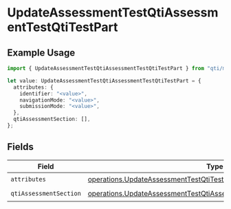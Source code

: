 # UpdateAssessmentTestQtiAssessmentTestQtiTestPart

## Example Usage

```typescript
import { UpdateAssessmentTestQtiAssessmentTestQtiTestPart } from "qti/models/operations";

let value: UpdateAssessmentTestQtiAssessmentTestQtiTestPart = {
  attributes: {
    identifier: "<value>",
    navigationMode: "<value>",
    submissionMode: "<value>",
  },
  qtiAssessmentSection: [],
};
```

## Fields

| Field                                                                                                                                                          | Type                                                                                                                                                           | Required                                                                                                                                                       | Description                                                                                                                                                    |
| -------------------------------------------------------------------------------------------------------------------------------------------------------------- | -------------------------------------------------------------------------------------------------------------------------------------------------------------- | -------------------------------------------------------------------------------------------------------------------------------------------------------------- | -------------------------------------------------------------------------------------------------------------------------------------------------------------- |
| `attributes`                                                                                                                                                   | [operations.UpdateAssessmentTestQtiTestPartAttributes](../../models/operations/updateassessmenttestqtitestpartattributes.md)                                   | :heavy_check_mark:                                                                                                                                             | N/A                                                                                                                                                            |
| `qtiAssessmentSection`                                                                                                                                         | [operations.UpdateAssessmentTestQtiAssessmentTestQtiAssessmentSection](../../models/operations/updateassessmenttestqtiassessmenttestqtiassessmentsection.md)[] | :heavy_check_mark:                                                                                                                                             | N/A                                                                                                                                                            |
